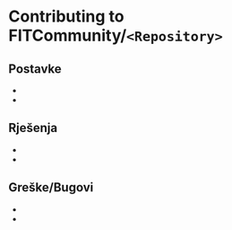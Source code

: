 # Contributing to FITCommunity/`<Repository>`

## Postavke
* 
*

## Rješenja
*
*

## Greške/Bugovi
*
*

